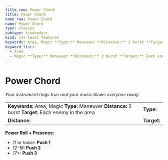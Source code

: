 ```yaml
---
title_raw: Power Chord
title: Power Chord
name_raw: Power Chord
name: Power Chord
type: classes
subtype: troubadour
kind: 1st-level features
keywords: Area, Magic **Type:** Maneuver **Distance:** 2 burst **Target:** Each enemy in the area
keyword_list:
  - Area
  - Magic **Type:** Maneuver **Distance:** 2 burst **Target:** Each enemy in the area
---
```


# Power Chord

*Your instrument rings true and your music blows everyone away.*

|                                                                                                       |             |
| :---------------------------------------------------------------------------------------------------- | :---------- |
| **Keywords:** Area, Magic **Type:** Maneuver **Distance:** 2 burst **Target:** Each enemy in the area | **Type:**   |
| **Distance:**                                                                                         | **Target:** |

**Power Roll + Presence:**

- *11 or lower:* **Push 1**
- *12-16:* **Push 2**
- *17+:* **Push 3**

